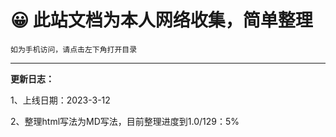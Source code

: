 # 😀 此站文档为本人网络收集，简单整理


`如为手机访问，请点击左下角打开目录`


-------------
**更新日志：**

1、上线日期：2023-3-12

2、整理html写法为MD写法，目前整理进度到1.0/129：5%